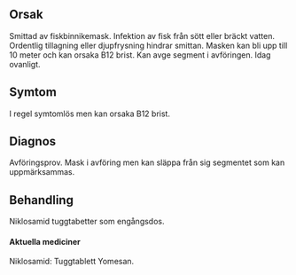 ## Orsak

Smittad av fiskbinnikemask. Infektion av fisk från sött eller bräckt vatten. Ordentlig tillagning eller djupfrysning hindrar smittan. Masken kan bli upp till 10 meter och kan orsaka B12 brist. Kan avge segment i avföringen. Idag ovanligt.

## Symtom

I regel symtomlös men kan orsaka B12 brist.

## Diagnos

Avföringsprov. Mask i avföring men kan släppa från sig segmentet som kan uppmärksammas.

## Behandling

Niklosamid tuggtabetter som engångsdos.

#### Aktuella mediciner

Niklosamid: Tuggtablett Yomesan.


